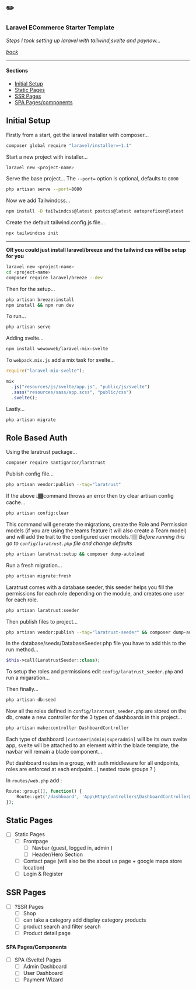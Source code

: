 ## ✏️

### Laravel ECommerce Starter Template

_Steps I took setting up laravel with tailwind,svelte and paynow..._

[_back_](../../README.md)

---

#### Sections

- [Initial Setup](#initial-setup)
- [Static Pages](#static-pages)
- [SSR Pages](#ssr-pages)
- [SPA Pages/components](#spa-pages/components)

## Initial Setup

Firstly from a start, get the laravel installer with composer...

```bash
composer global require "laravel/installer=~1.1"

```

Start a new project with installer...

```bash
laravel new <project-name>
```

Serve the base project...
The `--port=` option is optional, defaults to `8000`

```bash
php artisan serve --port=8080
```

Now we add Tailwindcss...

```bash
npm install -D tailwindcss@latest postcss@latest autoprefixer@latest
```

Create the default tailwind.config.js file...

```bash
npx tailwindcss init
```

---

**OR you could just install laravel/breeze and the tailwind css will be setup for you**

```bash
laravel new <project-name>
cd <project-name>
composer require laravel/breeze --dev
```

Then for the setup...

```bash
php artisan breeze:install
npm install && npm run dev
```

To run...

```bash
php artisan serve
```

Adding svelte...

```bash
npm install wewowweb/laravel-mix-svelte
```

To `webpack.mix.js` add a mix task for svelte...

```javascript
require("laravel-mix-svelte");

mix
  .js("resources/js/svelte/app.js", "public/js/svelte")
  .sass("resources/sass/app.scss", "public/css")
  .svelte();
```

Lastly...

```bash
php artisan migrate
```

## Role Based Auth

Using the laratrust package...

```bash
composer require santigarcor/laratrust
```

Publish config file...

```bash
php artisan vendor:publish --tag="laratrust"
```

If the above 👆🏾command throws an error then try clear artisan config cache...

```bash
php artisan config:clear
```

This command will generate the migrations, create the Role and Permission models (if you are using the teams feature it will also create a Team model) and will add the trait to the configured user models.👇🏽
_Before running this go to `config/laratrust.php` file and change defaults_

```bash
php artisan laratrust:setup && composer dump-autoload
```

Run a fresh migration...

```bash
php artisan migrate:fresh
```

Laratrust comes with a database seeder, this seeder helps you fill the permissions for each role depending on the module, and creates one user for each role.

```bash
php artisan laratrust:seeder
```

Then publish files to project...

```bash
php artisan vendor:publish --tag="laratrust-seeder" && composer dump-autoload
```

In the database/seeds/DatabaseSeeder.php file you have to add this to the run method...

```php
$this->call(LaratrustSeeder::class);
```

To setup the roles and permissions edit `config/laratrust_seeder.php` and run a migaration...

Then finally...

```bash
php artisan db:seed
```

Now all the roles defined in `config/laratrust_seeder.php` are stored on the db,
create a new controller for the 3 types of dashboards in this project...

```bash
php artisan make:controller DashboardController
```

Each type of dashboard `[customer|admin|superadmin]` will be its own svelte app,
svelte will be attached to an element within the blade template, the navbar will remain a blade component...

Put dashboard routes in a group, with auth middleware for all endpoints, roles are enforced at each endpoint...( nested route groups ? )

In `routes/web.php` add :

```php
Route::group([], function() {
    Route::get('/dashboard', 'App\Http\Controllers\DashboardController@index')->name('dashboard');
});
```

## Static Pages

- [ ] Static Pages
  - [ ] Frontpage
    - [ ] Navbar (guest, logged in, admin )
    - [ ] Header/Hero Section
  - [ ] Contact page (will also be the about us page + google maps store location)
  - [ ] Login & Register

## SSR Pages

- [ ] ?SSR Pages
  - [ ] Shop
  - [ ] can take a category add display category products
  - [ ] product search and filter search
  - [ ] Product detail page

#### SPA Pages/Components

- [ ] SPA (Svelte) Pages
  - [ ] Admin Dashboard
  - [ ] User Dashboard
  - [ ] Payment Wizard
